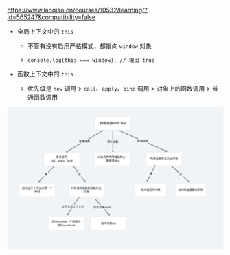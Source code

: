 https://www.lanqiao.cn/courses/10532/learning/?id=565247&compatibility=false

- 全局上下文中的 `this`

  - 不管有没有启用严格模式，都指向 `window` 对象

  - ```
    console.log(this === window); // 输出 true
    ```

- 函数上下文中的 `this`

  - 优先级是 `new` 调用 > `call`、`apply`、`bind` 调用 > 对象上的函数调用 > 普通函数调用

![img](img/this指向.assets/b22ee17fe82bc646faf62b838fad0983-0.png)